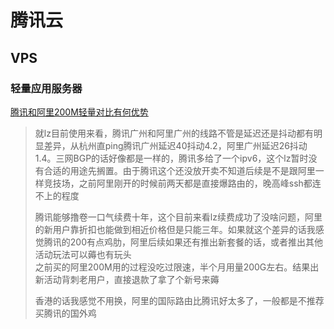 # 腾讯云
## VPS
### 轻量应用服务器
[腾讯和阿里200M轻量对比有何优势](https://www.nodeseek.com/post-247252-1)
> 就lz目前使用来看，腾讯广州和阿里广州的线路不管是延迟还是抖动都有明显差异，从杭州直ping腾讯广州延迟40抖动4.2，阿里广州延迟26抖动1.4。三网BGP的话好像都是一样的，腾讯多给了一个ipv6，这个lz暂时没有合适的用途先搁置。由于腾讯这个还没放开卖不知道后续是不是跟阿里一样竞技场，之前阿里刚开的时候前两天都是直接爆路由的，晚高峰ssh都连不上的程度
> 
> 腾讯能够撸卷一口气续费十年，这个目前来看lz续费成功了没啥问题，阿里的新用户靠折扣也能做到相近价格但是只能三年。如果就这个差异的话我感觉腾讯的200有点鸡肋，阿里后续如果还有推出新套餐的话，或者推出其他活动玩法可以薅也有玩头  
> 之前买的阿里200M用的过程没吃过限速，半个月用量200G左右。结果出新活动背刺老用户，直接退款了拿了个新号来薅
> 
> 香港的话我感觉不用换，阿里的国际路由比腾讯好太多了，一般都是不推荐买腾讯的国外鸡

